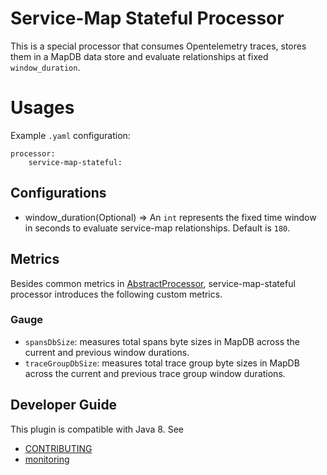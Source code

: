 # Service-Map Stateful Processor

This is a special processor that consumes Opentelemetry traces, stores them in a MapDB data store and evaluate relationships at fixed ```window_duration```.

# Usages
Example `.yaml` configuration:
```
processor:
    service-map-stateful:
```

## Configurations

* window_duration(Optional) => An `int` represents the fixed time window in seconds to evaluate service-map relationships. Default is ```180```.

## Metrics
Besides common metrics in [AbstractProcessor](https://github.com/opensearch-project/data-prepper/blob/main/data-prepper-api/src/main/java/com/amazon/dataprepper/model/processor/AbstractProcessor.java), service-map-stateful processor introduces the following custom metrics.

### Gauge
- `spansDbSize`: measures total spans byte sizes in MapDB across the current and previous window durations.
- `traceGroupDbSize`: measures total trace group byte sizes in MapDB across the current and previous trace group window durations.

## Developer Guide
This plugin is compatible with Java 8. See 
- [CONTRIBUTING](https://github.com/opensearch-project/data-prepper/blob/main/CONTRIBUTING.md) 
- [monitoring](https://github.com/opensearch-project/data-prepper/blob/main/docs/monitoring.md)

